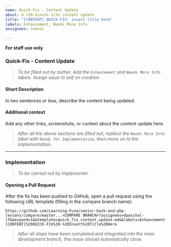 ```yaml
---
name: Quick-Fix - Content Update
about: A <30-minute site content update
title: "[CONTENT] QUICK-FIX: insert title here"
labels: Enhancement, Needs More Info
assignees: (none)

---
```


**For staff use only**

### Quick-Fix - Content Update
> _To be filled out by author. Add the `Enhancement` and `Needs More Info` labels. Assign issue to self on creation._

#### **Short Description**
In two sentences or less, describe the content being updated.

#### **Additional context**
Add any other links, screenshots, or context about the content update here.

> _After all the above sections are filled out, replace the `Needs More Info` label with `Ready for Implementation`, then move on to the implementation._

---

### Implementation
> _To be carried out by implementer._

#### **Opening a Pull Request**
After the fix has been pushed to GitHub, open a pull request using the following URL template (filling in the compare branch name):
```
https://github.com/Learning-Fuze/senior-back-end-php-lessons/compare/master...<COMPARE BRANCH>?assignees=dpaschal-lf&&expand=1&&template=quick_fix_content_update.md&&labels=Enhancement+Needs%20More%20Info&&title=[CONTENT]%20QUICK-FIX%20-%20Insert%20Title%20Here
```

> _After all steps have been completed and integrated into the main development branch, this issue should automatically close._
